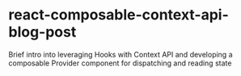 # react-composable-context-api-blog-post
Brief intro into leveraging Hooks with Context API and developing a composable Provider component for dispatching and reading state
